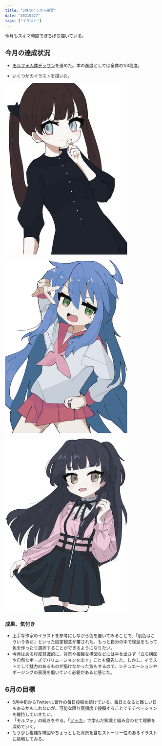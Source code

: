 ```yaml
---
title: "5月のイラスト練習"
date: "20210527"
tags: ["イラスト"]
---
```


今月もスキマ時間でぼちぼち描いている。

## 今月の達成状況

- [モルフォ人体デッサン](http://www.graphicsha.co.jp/detail.html?p=34678)を進めた。本の進度としては全体の1/3程度。

- いくつかのイラストを描いた。

![イラスト1](./01.jpg)

![イラスト2](./02.jpg)

![イラスト3](./03.jpg)

### 成果、気付き

- 上手な作家のイラストを参考にしながら色を置いてみることで、「肌色はこういう色だ」といった固定観念が覆された。もっと自分の中で理屈をもって色を作ったり選択することができるようになりたい。
- 今月はある程度意識的に、背景や複雑な構図などには手を出さず「立ち構図や自然なポーズでバリエーションを出す」ことを優先した。しかし、イラストとして魅力のあるものが描けなかった気もするので、シチュエーションやポージングの表現を磨いていく必要があると感じた。

## 6月の目標

- 5月中旬からTwitterに習作の毎日投稿を続けている。毎日となると難しい日もあるかもしれないが、可能な限り高頻度で投稿することでモチベーションを維持していきたい。
- 「モルフォ」の続きをやる。「[ソッカ](https://www.ohmsha.co.jp/book/9784274507151/)」で学んだ知識と組み合わせて理解を深めていく。
- もう少し複雑な構図やちょっとした背景を含むストーリー性のあるイラストに挑戦してみる。
